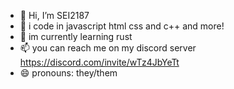 - 👋 Hi, I’m SEI2187
- 👀 i code in javascript html css and c++ and more!
- 🌱 im currently learning rust
- 📫 you can reach me on my discord server https://discord.com/invite/wTz4JbYeTt
- 😄 pronouns: they/them 
